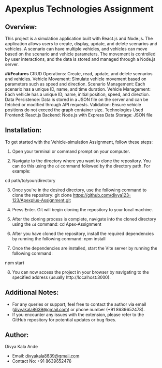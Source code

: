 # Apexplus Technologies Assignment

## Overview:

This project is a simulation application built with React.js and Node.js. The application allows users to create, display, update, and delete scenarios and vehicles. A scenario can have multiple vehicles, and vehicles can move based on the scenario and vehicle parameters. The movement is controlled by user interactions, and the data is stored and managed through a Node.js server.

**##Features**
CRUD Operations: Create, read, update, and delete scenarios and vehicles.
Vehicle Movement: Simulate vehicle movement based on parameters such as speed and direction.
Scenario Management: Each scenario has a unique ID, name, and time duration.
Vehicle Management: Each vehicle has a unique ID, name, initial position, speed, and direction.
Data Persistence: Data is stored in a JSON file on the server and can be fetched or modified through API requests.
Validation: Ensure vehicle positions do not exceed the graph container size.
Technologies Used
Frontend: React.js
Backend: Node.js with Express
Data Storage: JSON file

## Installation:

To get started with the Vehicle-simulation Assignment, follow these steps:

1. Open your terminal or command prompt on your computer.

2. Navigate to the directory where you want to clone the repository. You can do this using the `cd` command followed by the directory path. For example:

cd path/to/your/directory

3. Once you're in the desired directory, use the following command to clone the repository:
   git clone https://github.com/divya123-123/Apexplus-Assignment.git

4. Press Enter. Git will begin cloning the repository to your local machine.

5. After the cloning process is complete, navigate into the cloned directory using the `cd` command:
   cd Apex-Assignment

6. After you have cloned the repository, install the required dependencies by running the following command:
   npm install

7. Once the dependencies are installed, start the Vite server by running the following command:

npm start

8. You can now access the project in your browser by navigating to the specified address (usually http://localhost:3000).

## Additional Notes:

- For any queries or support, feel free to contact the author via email (divyakala8639@gmail.com) or phone number (+91 8639652478).
- If you encounter any issues with the extension, please refer to the GitHub repository for potential updates or bug fixes.

## Author:

Divya Kala Ande

- Email: divyakala8639@gmail.com
- Contact No: +91 8639652478
